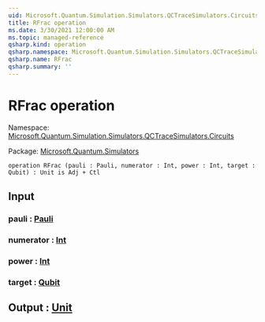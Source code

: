 ```yaml
---
uid: Microsoft.Quantum.Simulation.Simulators.QCTraceSimulators.Circuits.RFrac
title: RFrac operation
ms.date: 3/30/2021 12:00:00 AM
ms.topic: managed-reference
qsharp.kind: operation
qsharp.namespace: Microsoft.Quantum.Simulation.Simulators.QCTraceSimulators.Circuits
qsharp.name: RFrac
qsharp.summary: ''
---
```


# RFrac operation

Namespace: [Microsoft.Quantum.Simulation.Simulators.QCTraceSimulators.Circuits](xref:Microsoft.Quantum.Simulation.Simulators.QCTraceSimulators.Circuits)

Package: [Microsoft.Quantum.Simulators](https://nuget.org/packages/Microsoft.Quantum.Simulators)




```qsharp
operation RFrac (pauli : Pauli, numerator : Int, power : Int, target : Qubit) : Unit is Adj + Ctl
```


## Input

### pauli : [Pauli](xref:microsoft.quantum.lang-ref.pauli)




### numerator : [Int](xref:microsoft.quantum.lang-ref.int)




### power : [Int](xref:microsoft.quantum.lang-ref.int)




### target : [Qubit](xref:microsoft.quantum.lang-ref.qubit)





## Output : [Unit](xref:microsoft.quantum.lang-ref.unit)

